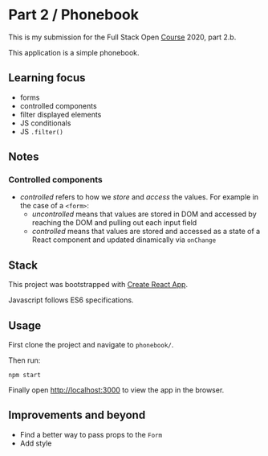 # Part 2 / Phonebook

This is my submission for the Full Stack Open [Course](https://fullstackopen.com/en) 2020, part 2.b.

This application is a simple phonebook.

## Learning focus

- forms
- controlled components
- filter displayed elements
- JS conditionals
- JS `.filter()`

## Notes

### Controlled components
- *controlled* refers to how we *store* and *access* the values. For example in the case of a `<form>`:
  - *uncontrolled* means that values are stored in DOM and accessed by reaching the DOM and pulling out each input field
  - *controlled* means that values are stored and accessed as a state of a React component and updated dinamically via ``onChange``

## Stack

This project was bootstrapped with [Create React App](https://github.com/facebook/create-react-app).

Javascript follows ES6 specifications.

## Usage

First clone the project and navigate to ``phonebook/``.

Then run:

`npm start`

Finally open [http://localhost:3000](http://localhost:3000) to view the app in the browser.


## Improvements and beyond

- Find a better way to pass props to the ``Form``
- Add style